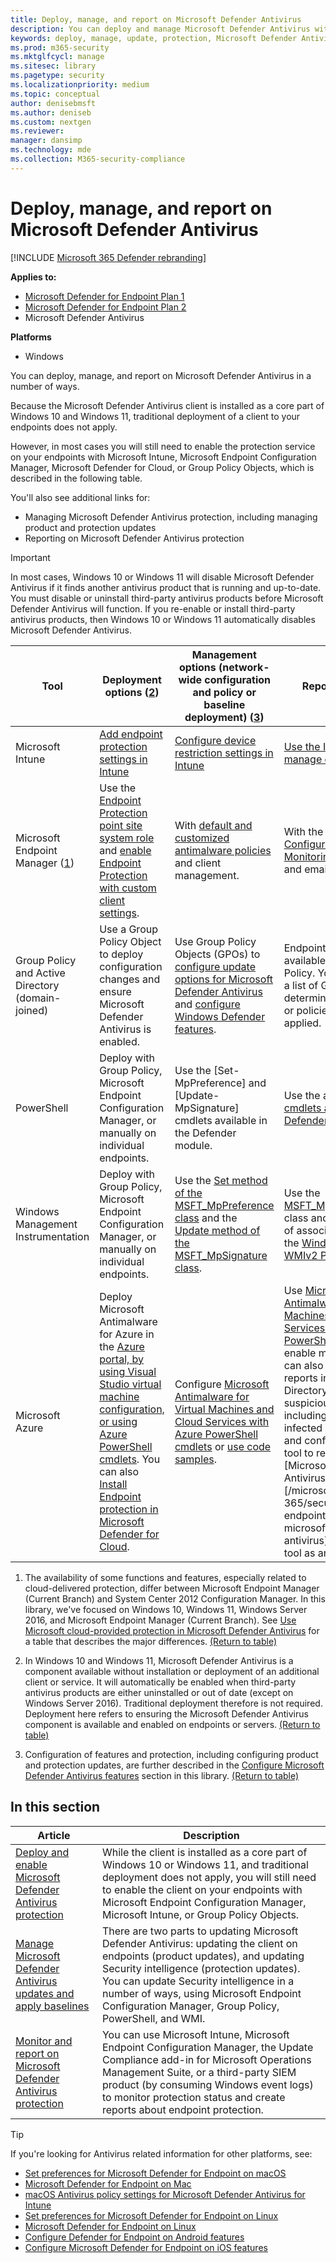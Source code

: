 ```yaml
---
title: Deploy, manage, and report on Microsoft Defender Antivirus
description: You can deploy and manage Microsoft Defender Antivirus with Intune, Microsoft Endpoint Configuration Manager, Group Policy, PowerShell, or WMI
keywords: deploy, manage, update, protection, Microsoft Defender Antivirus
ms.prod: m365-security
ms.mktglfcycl: manage
ms.sitesec: library
ms.pagetype: security
ms.localizationpriority: medium
ms.topic: conceptual
author: denisebmsft
ms.author: deniseb
ms.custom: nextgen
ms.reviewer:
manager: dansimp
ms.technology: mde
ms.collection: M365-security-compliance
---
```


# Deploy, manage, and report on Microsoft Defender Antivirus

[!INCLUDE [Microsoft 365 Defender rebranding](../../includes/microsoft-defender.md)]


**Applies to:**

- [Microsoft Defender for Endpoint Plan 1](https://go.microsoft.com/fwlink/p/?linkid=2154037)
- [Microsoft Defender for Endpoint Plan 2](https://go.microsoft.com/fwlink/p/?linkid=2154037)
- Microsoft Defender Antivirus 

**Platforms**
- Windows

You can deploy, manage, and report on Microsoft Defender Antivirus in a number of ways.

Because the Microsoft Defender Antivirus client is installed as a core part of Windows 10 and Windows 11, traditional deployment of a client to your endpoints does not apply.

However, in most cases you will still need to enable the protection service on your endpoints with Microsoft Intune, Microsoft Endpoint Configuration Manager, Microsoft Defender for Cloud, or Group Policy Objects, which is described in the following table.

You'll also see additional links for:

- Managing Microsoft Defender Antivirus protection, including managing product and protection updates
- Reporting on Microsoft Defender Antivirus protection

> [!IMPORTANT]
> In most cases, Windows 10 or Windows 11 will disable Microsoft Defender Antivirus if it finds another antivirus product that is running and up-to-date. You must disable or uninstall third-party antivirus products before Microsoft Defender Antivirus will function. If you re-enable or install third-party antivirus products, then Windows 10 or Windows 11 automatically disables Microsoft Defender Antivirus.

Tool|Deployment options (<a href="#fn2" id="ref2">2</a>)|Management options (network-wide configuration and policy or baseline deployment) ([3](#fn3))|Reporting options
---|---|---|---
Microsoft Intune|[Add endpoint protection settings in Intune](/intune/endpoint-protection-configure)|[Configure device restriction settings in Intune](/intune/device-restrictions-configure)| [Use the Intune console to manage devices](/intune/device-management)
Microsoft Endpoint Manager ([1](#fn1))|Use the [Endpoint Protection point site system role](/mem/configmgr/protect/deploy-use/endpoint-protection-site-role) and [enable Endpoint Protection with custom client settings](/mem/configmgr/protect/deploy-use/endpoint-protection-configure-client).|With [default and customized antimalware policies](/microsoft-365/security/office-365-security/configure-anti-malware-policies) and client management.|With the default [Configuration Manager Monitoring workspace](/mem/configmgr/apps/deploy-use/monitor-applications-from-the-console) and email alerts.
Group Policy and Active Directory (domain-joined)|Use a Group Policy Object to deploy configuration changes and ensure Microsoft Defender Antivirus is enabled.|Use Group Policy Objects (GPOs) to [configure update options for Microsoft Defender Antivirus](/microsoft-365/security/defender-endpoint/manage-protection-update-schedule-microsoft-defender-antivirus) and [configure Windows Defender features](/microsoft-365/security/defender-endpoint/configure-microsoft-defender-antivirus-features).|Endpoint reporting is not available with Group Policy. You can generate a list of Group Policies to determine if any settings or policies are not applied.
PowerShell|Deploy with Group Policy, Microsoft Endpoint Configuration Manager, or manually on individual endpoints.|Use the [Set-MpPreference] and [Update-MpSignature] cmdlets available in the Defender module.|Use the appropriate [Get- cmdlets available in the Defender module](/powershell/module/defender).
Windows Management Instrumentation|Deploy with Group Policy, Microsoft Endpoint Configuration Manager, or manually on individual endpoints.|Use the [Set method of the MSFT_MpPreference class](/previous-versions/windows/desktop/defender/set-msft-mppreference) and the [Update method of the MSFT_MpSignature class](/previous-versions/windows/desktop/defender/update-msft-mpsignature).|Use the [MSFT_MpComputerStatus](/previous-versions/windows/desktop/defender/msft-mpcomputerstatus) class and the get method of associated classes in the [Windows Defender WMIv2 Provider](/windows/win32/wmisdk/wmi-providers).
Microsoft Azure|Deploy Microsoft Antimalware for Azure in the [Azure portal, by using Visual Studio virtual machine configuration, or using Azure PowerShell cmdlets](/azure/security/azure-security-antimalware#antimalware-deployment-scenarios). You can also [Install Endpoint protection in Microsoft Defender for Cloud](/azure/defender-for-cloud/endpoint-protection-recommendations-technical).|Configure [Microsoft Antimalware for Virtual Machines and Cloud Services with Azure PowerShell cmdlets](/azure/security/azure-security-antimalware#enable-and-configure-antimalware-using-powershell-cmdlets) or [use code samples](https://gallery.technet.microsoft.com/Antimalware-For-Azure-5ce70efe).|Use [Microsoft Antimalware for Virtual Machines and Cloud Services with Azure PowerShell cmdlets](/azure/security/azure-security-antimalware#enable-and-configure-antimalware-using-powershell-cmdlets) to enable monitoring. You can also review usage reports in Azure Active Directory to determine suspicious activity, including the Possibly infected devices report, and configure an SIEM tool to report on [Microsoft Defender Antivirus events][/microsoft-365/security/defender-endpoint/troubleshoot-microsoft-defender-antivirus] and add that tool as an app in AAD.

1. <span id="fn1" />The availability of some functions and features, especially related to cloud-delivered protection, differ between Microsoft Endpoint Manager (Current Branch) and System Center 2012 Configuration Manager. In this library, we've focused on Windows 10, Windows 11, Windows Server 2016, and Microsoft Endpoint Manager (Current Branch). See [Use Microsoft cloud-provided protection in Microsoft Defender Antivirus](cloud-protection-microsoft-defender-antivirus.md) for a table that describes the major differences. [(Return to table)](#ref2)

2. <span id="fn2" />In Windows 10 and Windows 11, Microsoft Defender Antivirus is a component available without installation or deployment of an additional client or service. It will automatically be enabled when third-party antivirus products are either uninstalled or out of date (except on Windows Server 2016). Traditional deployment therefore is not required. Deployment here refers to ensuring the Microsoft Defender Antivirus component is available and enabled on endpoints or servers. [(Return to table)](#ref2)

3. <span id="fn3" />Configuration of features and protection, including configuring product and protection updates, are further described in the [Configure Microsoft Defender Antivirus features](configure-notifications-microsoft-defender-antivirus.md) section in this library. [(Return to table)](#ref2)

## In this section

Article | Description
---|---
[Deploy and enable Microsoft Defender Antivirus protection](deploy-microsoft-defender-antivirus.md) | While the client is installed as a core part of Windows 10 or Windows 11, and traditional deployment does not apply, you will still need to enable the client on your endpoints with Microsoft Endpoint Configuration Manager, Microsoft Intune, or Group Policy Objects.
[Manage Microsoft Defender Antivirus updates and apply baselines](manage-updates-baselines-microsoft-defender-antivirus.md) | There are two parts to updating Microsoft Defender Antivirus: updating the client on endpoints (product updates), and updating Security intelligence (protection updates). You can update Security intelligence in a number of ways, using Microsoft Endpoint Configuration Manager, Group Policy, PowerShell, and WMI.
[Monitor and report on Microsoft Defender Antivirus protection](report-monitor-microsoft-defender-antivirus.md) | You can use Microsoft Intune, Microsoft Endpoint Configuration Manager, the Update Compliance add-in for Microsoft Operations Management Suite, or a third-party SIEM product (by consuming Windows event logs) to monitor protection status and create reports about endpoint protection.

> [!TIP]
> If you're looking for Antivirus related information for other platforms, see:
> - [Set preferences for Microsoft Defender for Endpoint on macOS](mac-preferences.md)
> - [Microsoft Defender for Endpoint on Mac](microsoft-defender-endpoint-mac.md)
> - [macOS Antivirus policy settings for Microsoft Defender Antivirus for Intune](/mem/intune/protect/antivirus-microsoft-defender-settings-macos)
> - [Set preferences for Microsoft Defender for Endpoint on Linux](linux-preferences.md)
> - [Microsoft Defender for Endpoint on Linux](microsoft-defender-endpoint-linux.md)
> - [Configure Defender for Endpoint on Android features](android-configure.md)
> - [Configure Microsoft Defender for Endpoint on iOS features](ios-configure-features.md)
    
